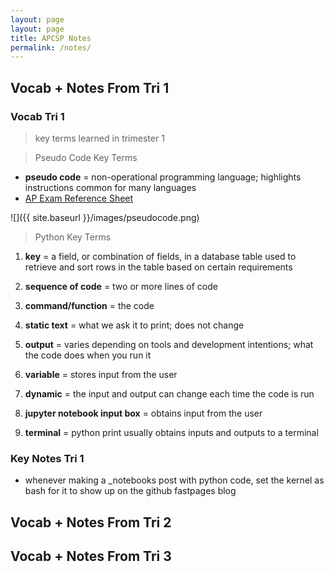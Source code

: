 ```yaml
---
layout: page
layout: page
title: APCSP Notes
permalink: /notes/
---
```

## Vocab + Notes From Tri 1

### Vocab Tri 1
> key terms learned in trimester 1

> Pseudo Code Key Terms

- **pseudo code** = non-operational programming language; highlights instructions common for many languages
- [AP Exam Reference Sheet](https://apcentral.collegeboard.org/media/pdf/ap-computer-science-principles-exam-reference-sheet.pdf)


![]({{ site.baseurl }}/images/pseudocode.png)



> Python Key Terms

1. **key** = a field, or combination of fields, in a database table used to retrieve and sort rows in the table based on certain requirements 

2. **sequence of code** = two or more lines of code

3. **command/function** = the code

4.  **static text** = what we ask it to print; does not change

5. **output** = varies depending on tools and development intentions; what the code does when you run it

6. **variable** = stores input from the user

7. **dynamic** = the input and output can change each time the code is run

8. **jupyter notebook input box** = obtains input from the user

9. **terminal** = python print usually obtains inputs and outputs to a terminal

### Key Notes Tri 1
- whenever making a _notebooks post with python code, set the kernel as bash for it to show up on the github fastpages blog

## Vocab + Notes From Tri 2

## Vocab + Notes From Tri 3